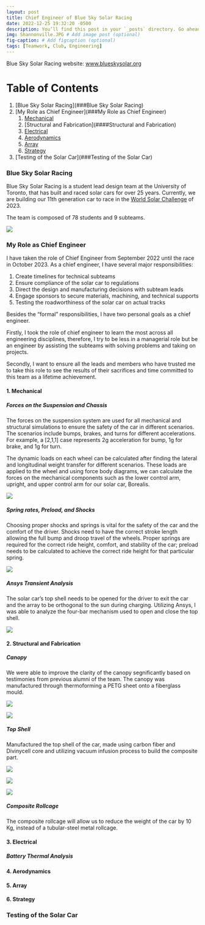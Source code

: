 ```yaml
---
layout: post
title: Chief Engineer of Blue Sky Solar Racing
date: 2022-12-25 19:32:20 -0500
description: You’ll find this post in your `_posts` directory. Go ahead and edit it and re-build the site to see your changes. # Add post description (optional)
img: Shannonville.JPG # Add image post (optional)
fig-caption: # Add figcaption (optional)
tags: [Teamwork, Club, Engineering]
---
```

Blue Sky Solar Racing website: www.blueskysolar.org

# Table of Contents

1. [Blue Sky Solar Racing](###Blue Sky Solar Racing)
2. [My Role as Chief Engineer](###My Role as Chief Engineer)
    1. [Mechanical](####Mechanical)
    2. [Structural and Fabrication](####Structural and Fabrication)
    3. [Electrical](####Electrical) 
    4. [Aerodynamics](####Aerodynamics)
    5. [Array](####Array)
    6. [Strategy](####Strategy)
3. [Testing of the Solar Car](###Testing of the Solar Car)

### Blue Sky Solar Racing

Blue Sky Solar Racing is a student lead design team at the University of Toronto, that has built and raced solar cars for over 25 years. Currently, we are building our 11th generation car to race in the [World Solar Challenge](https://www.worldsolarchallenge.org/) of 2023. 

The team is composed of 78 students and 9 subteams.

![](/assets/img/Technical.jpg)

### My Role as Chief Engineer

I have taken the role of Chief Engineer from September 2022 until the race in October 2023. As a chief engineer, I have several major responsibilities:

1. Create timelines for technical subteams
2. Ensure compliance of the solar car to regulations
3. Direct the design and manufacturing decisions with subteam leads
4. Engage sponsors to secure materials, machining, and technical supports
5. Testing the roadworthiness of the solar car on actual tracks

Besides the “formal” responsibilities, I have two personal goals as a chief engineer. 

Firstly, I took the role of chief engineer to learn the most across all engineering disciplines, therefore, I try to be less in a managerial role but be an engineer by assisting the subteams with solving problems and taking on projects. 

Secondly, I want to ensure all the leads and members who have trusted me to take this role to see the results of their sacrifices and time committed to this team as a lifetime achievement. 

#### 1. Mechanical

##### Forces on the Suspension and Chassis 

The forces on the suspension system are used for all mechanical and structural simulations to ensure the safety of the car in different scenarios. The scenarios include bumps, brakes, and turns for different accelerations. For example, a [2,1,1] case represents 2g acceleration for bump, 1g for brake, and 1g for turn.

The dynamic loads on each wheel can be calculated after finding the lateral and longitudinal weight transfer for different scenarios. These loads are applied to the wheel and using force body diagrams, we can calculate the forces on the mechanical components such as the lower control arm, upright, and upper control arm for our solar car, Borealis. 

![](/assets/img/FBD.jpg)

##### Spring rates, Preload, and Shocks

Choosing proper shocks and springs is vital for the safety of the car and the comfort of the driver. Shocks need to have the correct stroke length allowing the full bump and droop travel of the wheels. Proper springs are required for the correct ride height, comfort, and stability of the car; preload needs to be calculated to achieve the correct ride height for that particular spring. 

![](/assets/img/Springs.jpg)

##### Ansys Transient Analysis 

The solar car’s top shell needs to be opened for the driver to exit the car and the array to be orthogonal to the sun during charging. Utilizing Ansys, I was able to analyze the four-bar mechanism used to open and close the top shell. 

[![](ansys.jpg)](https://www.youtube.com/watch?v=_3VnMIyA7GE)


#### 2. Structural and Fabrication

##### Canopy 

We were able to improve the clarity of the canopy segnificantly based on testimonies from previous alumni of the team. The canopy was manufactured through thermoforming a PETG sheet onto a fiberglass mould. 

![](/assets/img/canopy.jpg)

![](/assets/img/canopy_mould.jpg)

##### Top Shell

Manufactured the top shell of the car, made using carbon fiber and Divinycell core and utilizing vacuum infusion process to build the composite part.

![](/assets/img/TopAero_Prep.jpg)

![](/assets/img/vacuum_infusion.jpg)

![](/assets/img/toppart.jpg)

##### Composite Rollcage

The composite rollcage will allow us to reduce the weight of the car by 10 Kg, instead of a tubular-steel metal rollcage. 

#### 3. Electrical

##### Battery Thermal Analysis 



#### 4. Aerodynamics
#### 5. Array
#### 6. Strategy


### Testing of the Solar Car

